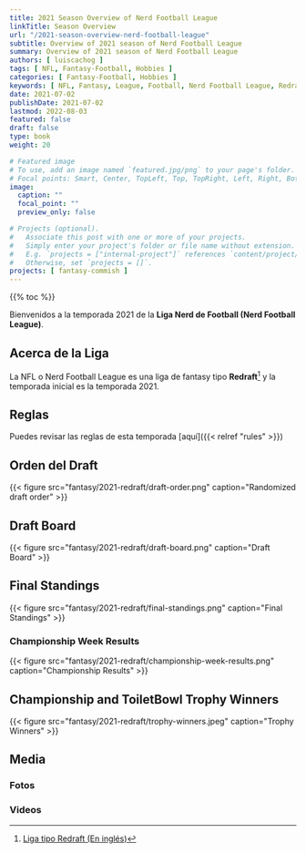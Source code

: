 ```yaml
---
title: 2021 Season Overview of Nerd Football League
linkTitle: Season Overview
url: "/2021-season-overview-nerd-football-league"
subtitle: Overview of 2021 season of Nerd Football League
summary: Overview of 2021 season of Nerd Football League
authors: [ luiscachog ]
tags: [ NFL, Fantasy-Football, Hobbies ]
categories: [ Fantasy-Football, Hobbies ]
keywords: [ NFL, Fantasy, League, Football, Nerd Football League, Redraft, 2021 ]
date: 2021-07-02
publishDate: 2021-07-02
lastmod: 2022-08-03
featured: false
draft: false
type: book
weight: 20

# Featured image
# To use, add an image named `featured.jpg/png` to your page's folder.
# Focal points: Smart, Center, TopLeft, Top, TopRight, Left, Right, BottomLeft, Bottom, BottomRight.
image:
  caption: ""
  focal_point: ""
  preview_only: false

# Projects (optional).
#   Associate this post with one or more of your projects.
#   Simply enter your project's folder or file name without extension.
#   E.g. `projects = ["internal-project"]` references `content/project/deep-learning/index.md`.
#   Otherwise, set `projects = []`.
projects: [ fantasy-commish ]
---
```


{{% toc %}}

Bienvenidos a la temporada 2021 de la **Liga Nerd de Football (Nerd Football League)**.

## Acerca de la Liga

La NFL o Nerd Football League es una liga de fantasy tipo **Redraft**[^1] y la temporada inicial es la temporada 2021.

## Reglas
Puedes revisar las reglas de esta temporada [aquí]({{< relref "rules" >}})

## Orden del Draft

{{< figure src="fantasy/2021-redraft/draft-order.png" caption="Randomized draft order" >}}

## Draft Board

{{< figure src="fantasy/2021-redraft/draft-board.png" caption="Draft Board" >}}

## Final Standings

{{< figure src="fantasy/2021-redraft/final-standings.png" caption="Final Standings" >}}

### Championship Week Results

{{< figure src="fantasy/2021-redraft/championship-week-results.png" caption="Championship Results" >}}

## Championship and ToiletBowl Trophy Winners

{{< figure src="fantasy/2021-redraft/trophy-winners.jpeg" caption="Trophy Winners" >}}

## Media

### Fotos

### Videos

[^1]: [Liga tipo Redraft (En inglés)](https://support.sleeper.app/en/articles/3537396-league-types-formats)
